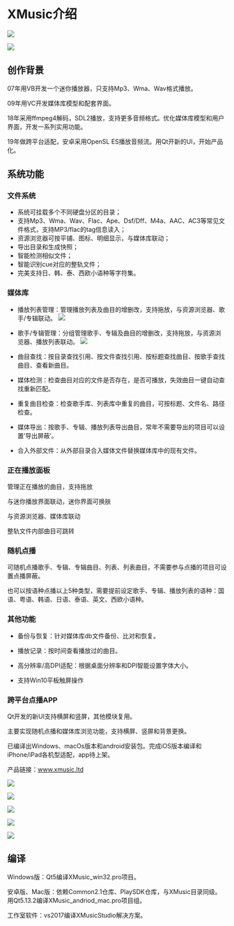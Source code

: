 # **XMusic介绍**
![](https://musicrossoft.coding.net/p/XMusic/git/raw/master/XMusicStudio.jpg)

![](http://musicrossoft.coding.net/p/Musicrossoft/git/raw/master/web/pic0.jpg)

## **创作背景**
07年用VB开发一个迷你播放器，只支持Mp3、Wma、Wav格式播放。  

09年用VC开发媒体库模型和配套界面。  
  
18年采用ffmpeg4解码，SDL2播放，支持更多音频格式。优化媒体库模型和用户界面，开发一系列实用功能。

19年做跨平台适配，安卓采用OpenSL ES播放音频流。用Qt开新的UI，开始产品化。

## **系统功能**
### 文件系统
* 系统可挂载多个不同硬盘分区的目录；
* 支持Mp3、Wma、Wav、Flac、Ape、Dsf/Dff、M4a、AAC、AC3等常见文件格式，支持MP3/flac的tag信息读入；
* 资源浏览器可按平铺、图标、明细显示，与媒体库联动；
* 导出目录和生成快照；
* 智能检测相似文件；
* 智能识别cue对应的整轨文件；
* 完美支持日、韩、泰、西欧小语种等字符集。

### 媒体库
* 播放列表管理：管理播放列表及曲目的增删改，支持拖放，与资源浏览器、歌手/专辑联动。
![](https://musicrossoft.coding.net/p/XMusic/git/raw/master/XMusicStudio_Playlist.jpg)

* 歌手/专辑管理：分组管理歌手、专辑及曲目的增删改，支持拖放，与资源浏览器、播放列表联动。
![](https://musicrossoft.coding.net/p/XMusic/git/raw/master/XMusicStudio_SingerAlbum.jpg)

* 曲目查找：按目录查找引用、按文件查找引用、按标题查找曲目、按歌手查找曲目、查看新曲目。

* 媒体检测：检查曲目对应的文件是否存在，是否可播放，失效曲目一键自动查找重新匹配。

* 重复曲目检查：检查歌手库、列表库中重复的曲目，可按标题、文件名、路径检查。

* 媒体导出：按歌手、专辑、播放列表导出曲目，常年不需要导出的项目可以设置‘导出屏蔽’。

* 合入外部文件：从外部目录合入媒体文件替换媒体库中的现有文件。

### 正在播放面板
管理正在播放的曲目，支持拖放

与迷你播放界面联动，迷你界面可换肤

与资源浏览器、媒体库联动

整轨文件内部曲目可跳转

### 随机点播
可随机点播歌手、专辑、专辑曲目、列表、列表曲目，不需要参与点播的项目可设置点播屏蔽。

也可以按语种点播以上5种类型，需要提前设定歌手、专辑、播放列表的语种：国语、粤语、韩语、日语、泰语、英文、西欧小语种。

### 其他功能
* 备份与恢复：针对媒体库db文件备份、比对和恢复。

* 播放记录：按时间查看播放过的曲目。

* 高分辨率/高DPI适配：根据桌面分辨率和DPI智能设置字体大小。

* 支持Win10平板触屏操作

### 跨平台点播APP
Qt开发的新UI支持横屏和竖屏，其他模块复用。

主要实现随机点播和媒体库浏览功能，支持横屏、竖屏和背景更换。

已编译出Windows、macOs版本和android安装包。完成iOS版本编译和iPhone/iPad各机型适配，app待上架。

产品链接：www.xmusic.ltd

![](http://musicrossoft.coding.net/p/Musicrossoft/git/raw/master/web/pic1.jpg)

![](http://musicrossoft.coding.net/p/Musicrossoft/git/raw/master/web/pic2.jpg)

![](http://musicrossoft.coding.net/p/Musicrossoft/git/raw/master/web/pic3.jpg)

![](http://musicrossoft.coding.net/p/Musicrossoft/git/raw/master/web/pic4.jpg)

![](http://musicrossoft.coding.net/p/Musicrossoft/git/raw/master/web/pic5.jpg)

## 编译
Windows版：Qt5编译XMusic_win32.pro项目。

安卓版、Mac版：依赖Common2.1仓库、PlaySDK仓库，与XMusic目录同级。用Qt5.13.2编译XMusic_andriod_mac.pro项目组。

工作室软件：vs2017编译XMusicStudio解决方案。
